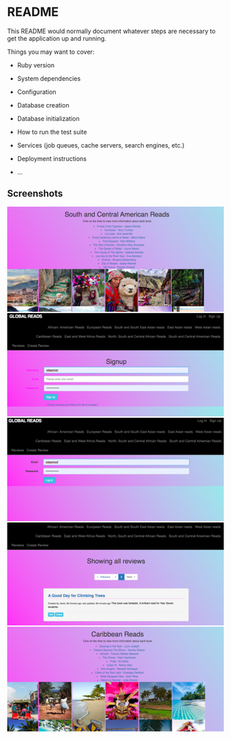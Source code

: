 # README

This README would normally document whatever steps are necessary to get the
application up and running.

Things you may want to cover:

* Ruby version

* System dependencies

* Configuration

* Database creation

* Database initialization

* How to run the test suite

* Services (job queues, cache servers, search engines, etc.)

* Deployment instructions

* ...


## Screenshots

![screenshotsouthandcentralamericanreads](southamericanreads.png)
![signup](signup.png)
![login](login.png)
![seeallreviews](showallreviews.png)
![caribbeanreads](caribbeanreads.png)
